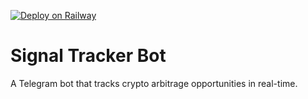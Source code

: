 [![Deploy on Railway](https://railway.app/button.svg)](https://railway.app/new/template?repository=https://github.com/muhkammadsodik/signal-tracker-bot)

# Signal Tracker Bot

A Telegram bot that tracks crypto arbitrage opportunities in real-time.